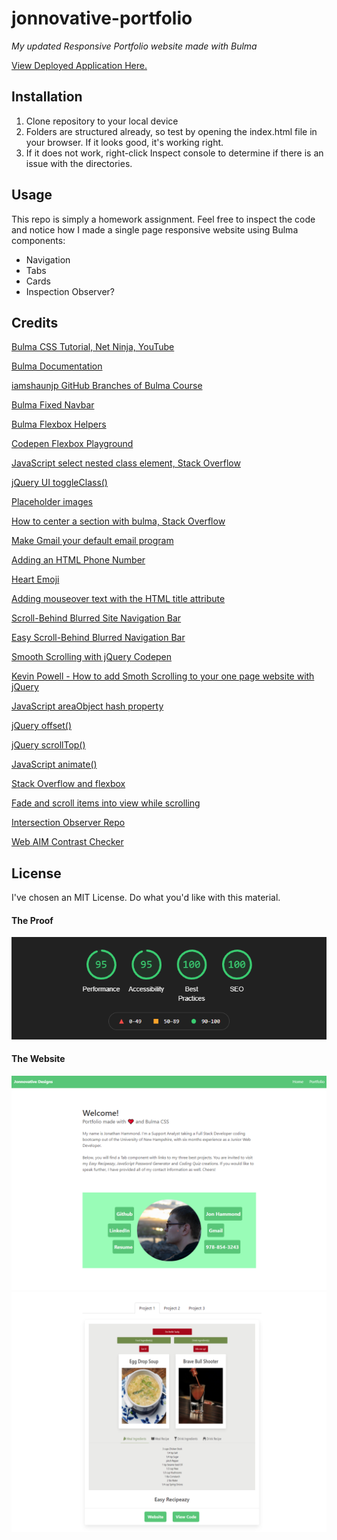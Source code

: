# jonnovative-portfolio

*My updated Responsive Portfolio website made with Bulma*

[View Deployed Application Here.](https://pythonidaer.github.io/jonnovative-portfolio/)

## Installation
1. Clone repository to your local device
2. Folders are structured already, so test by opening the index.html file in your browser. If it looks good, it's working right.
3. If it does not work, right-click Inspect console to determine if there is an issue with the directories.

## Usage
This repo is simply a homework assignment. Feel free to inspect the code and notice how I made a single page responsive website using Bulma components:
- Navigation
- Tabs
- Cards
- Inspection Observer?
  
## Credits
[Bulma CSS Tutorial, Net Ninja, YouTube](https://www.youtube.com/watch?v=SCSAExGFK1E&list=PL4cUxeGkcC9iXItWKbaQxcyDT1u6E7a8a)

[Bulma Documentation](https://bulma.io/documentation/overview/start/)

[iamshaunjp GitHub Branches of Bulma Course](https://github.com/iamshaunjp/bulma-ui-build/branches/stale)

[Bulma Fixed Navbar](https://bulma.io/documentation/components/navbar/#fixed-navbar)

[Bulma Flexbox Helpers](https://bulma.io/documentation/helpers/flexbox-helpers/)

[Codepen Flexbox Playground](https://codepen.io/enxaneta/full/adLPwv)

[JavaScript select nested class element, Stack Overflow](https://stackoverflow.com/questions/25487402/javascript-select-nested-class-element)

[jQuery UI toggleClass()](https://jqueryui.com/toggleClass/)

[Placeholder images](https://placeholder.com/)

[How to center a section with bulma, Stack Overflow](https://stackoverflow.com/questions/53244082/how-to-center-a-section-with-bulma)

[Make Gmail your default email program](https://support.google.com/a/users/answer/9308783?hl=en)

[Adding an HTML Phone Number](https://www.elegantthemes.com/blog/wordpress/call-link-html-phone-number)

[Heart Emoji](https://emojipedia.org/red-heart/)

[Adding mouseover text with the HTML title attribute](http://sites.cognitivescience.co/knowledgebase/resources/using-google-sites/creating-mouseover-text-with-html)

[Scroll-Behind Blurred Site Navigation Bar](http://thenewcode.com/990/Scroll-Behind-Blurred-Site-Navigation-Bar)

[Easy Scroll-Behind Blurred Navigation Bar](https://codepen.io/dudleystorey/pen/RNMbGG)

[Smooth Scrolling with jQuery Codepen](https://codepen.io/kevinpowell/pen/dWzGox)

[Kevin Powell - How to add Smoth Scrolling to your one page website with jQuery](https://www.youtube.com/watch?v=x0YnVwAuNQI)

[JavaScript areaObject hash property](https://www.w3schools.com/jsref/prop_area_hash.asp)

[jQuery offset()](https://www.w3schools.com/jquery/css_offset.asp)

[jQuery scrollTop()](https://api.jquery.com/scrolltop/)

[JavaScript animate()](https://developer.mozilla.org/en-US/docs/Web/API/Element/animate)

[Stack Overflow and flexbox](https://stackoverflow.com/questions/28519208/flexbox-how-to-do-space-around-in-vertical)

[Fade and scroll items into view while scrolling](https://www.youtube.com/watch?v=huVJW23JHKQ)

[Intersection Observer Repo](https://github.com/kevin-powell/slide-in-with-intersection-observer/tree/master/finished/css)

[Web AIM Contrast Checker](https://webaim.org/resources/contrastchecker/)

## License
I've chosen an MIT License. Do what you'd like with this material.

#### The Proof
![Google Lighthouse Score](Assets/Images/lighthouse.png)

#### The Website
![Home screen](assets/images/homescreen.png)
![Tab component](assets/images/tabcomponent.png)
